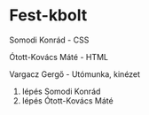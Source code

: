 # Fest-kbolt
Somodi Konrád - CSS

Ótott-Kovács Máté - HTML

Vargacz Gergő - Utómunka, kinézet

1. lépés Somodi Konrád
2. lépés Ótott-Kovács Máté